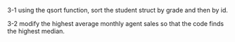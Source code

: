 3-1 using the qsort function, sort the student struct by grade and then by id.

3-2 modify the highest average monthly agent sales so that the code finds the highest median. 

